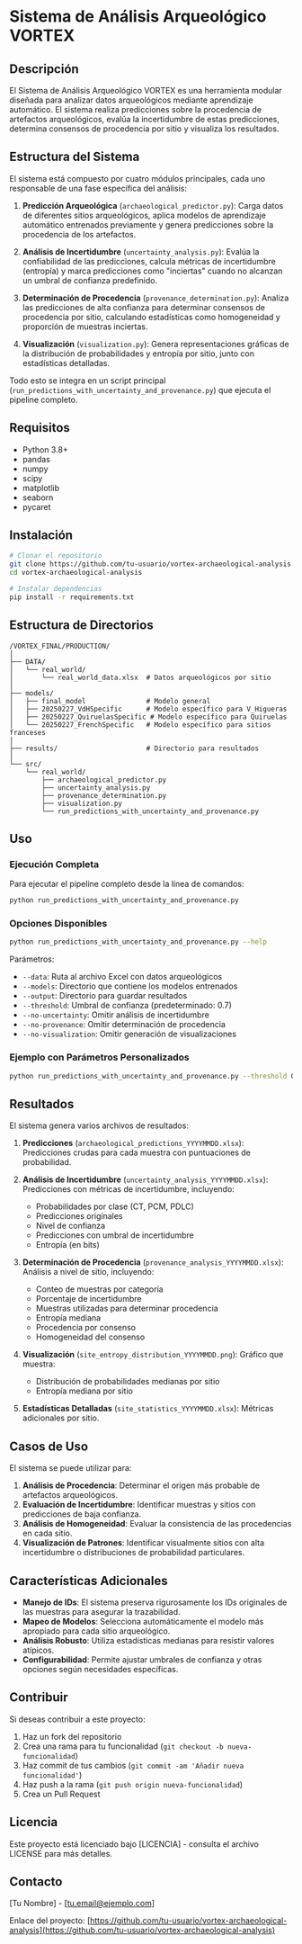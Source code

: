 # Sistema de Análisis Arqueológico VORTEX

## Descripción

El Sistema de Análisis Arqueológico VORTEX es una herramienta modular diseñada para analizar datos arqueológicos mediante aprendizaje automático. El sistema realiza predicciones sobre la procedencia de artefactos arqueológicos, evalúa la incertidumbre de estas predicciones, determina consensos de procedencia por sitio y visualiza los resultados.

## Estructura del Sistema

El sistema está compuesto por cuatro módulos principales, cada uno responsable de una fase específica del análisis:

1. **Predicción Arqueológica** (`archaeological_predictor.py`): Carga datos de diferentes sitios arqueológicos, aplica modelos de aprendizaje automático entrenados previamente y genera predicciones sobre la procedencia de los artefactos.

2. **Análisis de Incertidumbre** (`uncertainty_analysis.py`): Evalúa la confiabilidad de las predicciones, calcula métricas de incertidumbre (entropía) y marca predicciones como "inciertas" cuando no alcanzan un umbral de confianza predefinido.

3. **Determinación de Procedencia** (`provenance_determination.py`): Analiza las predicciones de alta confianza para determinar consensos de procedencia por sitio, calculando estadísticas como homogeneidad y proporción de muestras inciertas.

4. **Visualización** (`visualization.py`): Genera representaciones gráficas de la distribución de probabilidades y entropía por sitio, junto con estadísticas detalladas.

Todo esto se integra en un script principal (`run_predictions_with_uncertainty_and_provenance.py`) que ejecuta el pipeline completo.

## Requisitos

- Python 3.8+
- pandas
- numpy
- scipy
- matplotlib
- seaborn
- pycaret

## Instalación

```bash
# Clonar el repositorio
git clone https://github.com/tu-usuario/vortex-archaeological-analysis.git
cd vortex-archaeological-analysis

# Instalar dependencias
pip install -r requirements.txt
```

## Estructura de Directorios

```
/VORTEX_FINAL/PRODUCTION/
│
├── DATA/
│   └── real_world/
│       └── real_world_data.xlsx  # Datos arqueológicos por sitio
│
├── models/
│   ├── final_model               # Modelo general
│   ├── 20250227_VdHSpecific      # Modelo específico para V_Higueras
│   ├── 20250227_QuiruelasSpecific # Modelo específico para Quiruelas
│   └── 20250227_FrenchSpecific   # Modelo específico para sitios franceses
│
├── results/                      # Directorio para resultados
│
└── src/
    └── real_world/
        ├── archaeological_predictor.py
        ├── uncertainty_analysis.py
        ├── provenance_determination.py
        ├── visualization.py
        └── run_predictions_with_uncertainty_and_provenance.py
```

## Uso

### Ejecución Completa

Para ejecutar el pipeline completo desde la línea de comandos:

```bash
python run_predictions_with_uncertainty_and_provenance.py
```

### Opciones Disponibles

```bash
python run_predictions_with_uncertainty_and_provenance.py --help
```

Parámetros:
- `--data`: Ruta al archivo Excel con datos arqueológicos
- `--models`: Directorio que contiene los modelos entrenados
- `--output`: Directorio para guardar resultados
- `--threshold`: Umbral de confianza (predeterminado: 0.7)
- `--no-uncertainty`: Omitir análisis de incertidumbre
- `--no-provenance`: Omitir determinación de procedencia
- `--no-visualization`: Omitir generación de visualizaciones

### Ejemplo con Parámetros Personalizados

```bash
python run_predictions_with_uncertainty_and_provenance.py --threshold 0.8 --output /ruta/personalizada/resultados/
```

## Resultados

El sistema genera varios archivos de resultados:

1. **Predicciones** (`archaeological_predictions_YYYYMMDD.xlsx`): Predicciones crudas para cada muestra con puntuaciones de probabilidad.

2. **Análisis de Incertidumbre** (`uncertainty_analysis_YYYYMMDD.xlsx`): Predicciones con métricas de incertidumbre, incluyendo:
   - Probabilidades por clase (CT, PCM, PDLC)
   - Predicciones originales
   - Nivel de confianza
   - Predicciones con umbral de incertidumbre
   - Entropía (en bits)

3. **Determinación de Procedencia** (`provenance_analysis_YYYYMMDD.xlsx`): Análisis a nivel de sitio, incluyendo:
   - Conteo de muestras por categoría
   - Porcentaje de incertidumbre
   - Muestras utilizadas para determinar procedencia
   - Entropía mediana
   - Procedencia por consenso
   - Homogeneidad del consenso

4. **Visualización** (`site_entropy_distribution_YYYYMMDD.png`): Gráfico que muestra:
   - Distribución de probabilidades medianas por sitio
   - Entropía mediana por sitio

5. **Estadísticas Detalladas** (`site_statistics_YYYYMMDD.xlsx`): Métricas adicionales por sitio.

## Casos de Uso

El sistema se puede utilizar para:

1. **Análisis de Procedencia**: Determinar el origen más probable de artefactos arqueológicos.
2. **Evaluación de Incertidumbre**: Identificar muestras y sitios con predicciones de baja confianza.
3. **Análisis de Homogeneidad**: Evaluar la consistencia de las procedencias en cada sitio.
4. **Visualización de Patrones**: Identificar visualmente sitios con alta incertidumbre o distribuciones de probabilidad particulares.

## Características Adicionales

- **Manejo de IDs**: El sistema preserva rigurosamente los IDs originales de las muestras para asegurar la trazabilidad.
- **Mapeo de Modelos**: Selecciona automáticamente el modelo más apropiado para cada sitio arqueológico.
- **Análisis Robusto**: Utiliza estadísticas medianas para resistir valores atípicos.
- **Configurabilidad**: Permite ajustar umbrales de confianza y otras opciones según necesidades específicas.

## Contribuir

Si deseas contribuir a este proyecto:

1. Haz un fork del repositorio
2. Crea una rama para tu funcionalidad (`git checkout -b nueva-funcionalidad`)
3. Haz commit de tus cambios (`git commit -am 'Añadir nueva funcionalidad'`)
4. Haz push a la rama (`git push origin nueva-funcionalidad`)
5. Crea un Pull Request

## Licencia

Este proyecto está licenciado bajo [LICENCIA] - consulta el archivo LICENSE para más detalles.

## Contacto

[Tu Nombre] - [tu.email@ejemplo.com]

Enlace del proyecto: [https://github.com/tu-usuario/vortex-archaeological-analysis](https://github.com/tu-usuario/vortex-archaeological-analysis)
